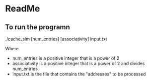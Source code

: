 # ReadMe
## To run the programn

./cache_sim [num_entries] [associativity] input.txt

Where
- num_entries is a positive integer that is a power of 2
- associativity is a positive integer that is a power of 2 and divides num_entries
- input.txt is the file that contains the "addresses" to be processed
